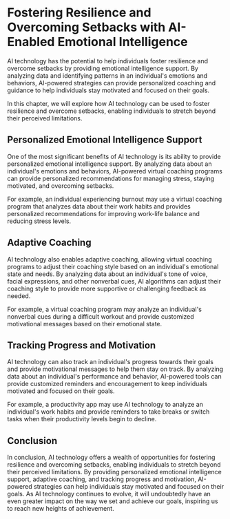 Fostering Resilience and Overcoming Setbacks with AI-Enabled Emotional Intelligence
===============================================================================================================================================

AI technology has the potential to help individuals foster resilience and overcome setbacks by providing emotional intelligence support. By analyzing data and identifying patterns in an individual's emotions and behaviors, AI-powered strategies can provide personalized coaching and guidance to help individuals stay motivated and focused on their goals.

In this chapter, we will explore how AI technology can be used to foster resilience and overcome setbacks, enabling individuals to stretch beyond their perceived limitations.

Personalized Emotional Intelligence Support
-------------------------------------------

One of the most significant benefits of AI technology is its ability to provide personalized emotional intelligence support. By analyzing data about an individual's emotions and behaviors, AI-powered virtual coaching programs can provide personalized recommendations for managing stress, staying motivated, and overcoming setbacks.

For example, an individual experiencing burnout may use a virtual coaching program that analyzes data about their work habits and provides personalized recommendations for improving work-life balance and reducing stress levels.

Adaptive Coaching
-----------------

AI technology also enables adaptive coaching, allowing virtual coaching programs to adjust their coaching style based on an individual's emotional state and needs. By analyzing data about an individual's tone of voice, facial expressions, and other nonverbal cues, AI algorithms can adjust their coaching style to provide more supportive or challenging feedback as needed.

For example, a virtual coaching program may analyze an individual's nonverbal cues during a difficult workout and provide customized motivational messages based on their emotional state.

Tracking Progress and Motivation
--------------------------------

AI technology can also track an individual's progress towards their goals and provide motivational messages to help them stay on track. By analyzing data about an individual's performance and behavior, AI-powered tools can provide customized reminders and encouragement to keep individuals motivated and focused on their goals.

For example, a productivity app may use AI technology to analyze an individual's work habits and provide reminders to take breaks or switch tasks when their productivity levels begin to decline.

Conclusion
----------

In conclusion, AI technology offers a wealth of opportunities for fostering resilience and overcoming setbacks, enabling individuals to stretch beyond their perceived limitations. By providing personalized emotional intelligence support, adaptive coaching, and tracking progress and motivation, AI-powered strategies can help individuals stay motivated and focused on their goals. As AI technology continues to evolve, it will undoubtedly have an even greater impact on the way we set and achieve our goals, inspiring us to reach new heights of achievement.
